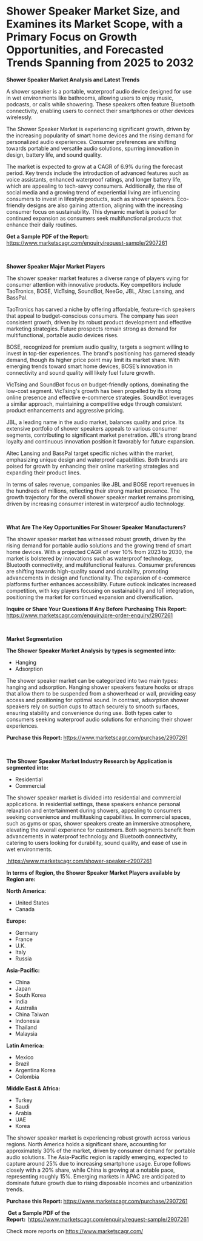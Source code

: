 <p><h1>Shower Speaker Market Size, and Examines its Market Scope, with a Primary Focus on Growth Opportunities, and Forecasted Trends Spanning from 2025 to 2032</h1></p><p><strong>Shower Speaker Market Analysis and Latest Trends</strong></p>
<p><p>A shower speaker is a portable, waterproof audio device designed for use in wet environments like bathrooms, allowing users to enjoy music, podcasts, or calls while showering. These speakers often feature Bluetooth connectivity, enabling users to connect their smartphones or other devices wirelessly.</p><p>The Shower Speaker Market is experiencing significant growth, driven by the increasing popularity of smart home devices and the rising demand for personalized audio experiences. Consumer preferences are shifting towards portable and versatile audio solutions, spurring innovation in design, battery life, and sound quality. </p><p>The market is expected to grow at a CAGR of 6.9% during the forecast period. Key trends include the introduction of advanced features such as voice assistants, enhanced waterproof ratings, and longer battery life, which are appealing to tech-savvy consumers. Additionally, the rise of social media and a growing trend of experiential living are influencing consumers to invest in lifestyle products, such as shower speakers. Eco-friendly designs are also gaining attention, aligning with the increasing consumer focus on sustainability. This dynamic market is poised for continued expansion as consumers seek multifunctional products that enhance their daily routines.</p></p>
<p><strong>Get a Sample PDF of the Report:&nbsp;</strong> <a href="https://www.marketscagr.com/enquiry/request-sample/2907261?utm_campaign=3249&utm_medium=2&utm_source=Github&utm_content=ia&utm_term=12032025&utm_id=shower-speaker">https://www.marketscagr.com/enquiry/request-sample/2907261</a></p>
<p>&nbsp;</p>
<p><strong>Shower Speaker Major Market Players</strong></p>
<p><p>The shower speaker market features a diverse range of players vying for consumer attention with innovative products. Key competitors include TaoTronics, BOSE, VicTsing, SoundBot, NeeGo, JBL, Altec Lansing, and BassPal.</p><p>TaoTronics has carved a niche by offering affordable, feature-rich speakers that appeal to budget-conscious consumers. The company has seen consistent growth, driven by its robust product development and effective marketing strategies. Future prospects remain strong as demand for multifunctional, portable audio devices rises.</p><p>BOSE, recognized for premium audio quality, targets a segment willing to invest in top-tier experiences. The brand's positioning has garnered steady demand, though its higher price point may limit its market share. With emerging trends toward smart home devices, BOSE’s innovation in connectivity and sound quality will likely fuel future growth.</p><p>VicTsing and SoundBot focus on budget-friendly options, dominating the low-cost segment. VicTsing's growth has been propelled by its strong online presence and effective e-commerce strategies. SoundBot leverages a similar approach, maintaining a competitive edge through consistent product enhancements and aggressive pricing.</p><p>JBL, a leading name in the audio market, balances quality and price. Its extensive portfolio of shower speakers appeals to various consumer segments, contributing to significant market penetration. JBL's strong brand loyalty and continuous innovation position it favorably for future expansion.</p><p>Altec Lansing and BassPal target specific niches within the market, emphasizing unique design and waterproof capabilities. Both brands are poised for growth by enhancing their online marketing strategies and expanding their product lines.</p><p>In terms of sales revenue, companies like JBL and BOSE report revenues in the hundreds of millions, reflecting their strong market presence. The growth trajectory for the overall shower speaker market remains promising, driven by increasing consumer interest in waterproof audio technology.</p></p>
<p>&nbsp;</p>
<p><strong>What Are The Key Opportunities For Shower Speaker Manufacturers?</strong></p>
<p><p>The shower speaker market has witnessed robust growth, driven by the rising demand for portable audio solutions and the growing trend of smart home devices. With a projected CAGR of over 10% from 2023 to 2030, the market is bolstered by innovations such as waterproof technology, Bluetooth connectivity, and multifunctional features. Consumer preferences are shifting towards high-quality sound and durability, promoting advancements in design and functionality. The expansion of e-commerce platforms further enhances accessibility. Future outlook indicates increased competition, with key players focusing on sustainability and IoT integration, positioning the market for continued expansion and diversification.</p></p>
<p><strong>Inquire or Share Your Questions If Any Before Purchasing This Report:</strong> <a href="https://www.marketscagr.com/enquiry/pre-order-enquiry/2907261?utm_campaign=3249&utm_medium=2&utm_source=Github&utm_content=ia&utm_term=12032025&utm_id=shower-speaker">https://www.marketscagr.com/enquiry/pre-order-enquiry/2907261</a></p>
<p>&nbsp;</p>
<p><strong>Market Segmentation</strong></p>
<p><strong>The Shower Speaker Market Analysis by types is segmented into:</strong></p>
<p><ul><li>Hanging</li><li>Adsorption</li></ul></p>
<p><p>The shower speaker market can be categorized into two main types: hanging and adsorption. Hanging shower speakers feature hooks or straps that allow them to be suspended from a showerhead or wall, providing easy access and positioning for optimal sound. In contrast, adsorption shower speakers rely on suction cups to attach securely to smooth surfaces, ensuring stability and convenience during use. Both types cater to consumers seeking waterproof audio solutions for enhancing their shower experiences.</p></p>
<p><strong>Purchase this Report:&nbsp;</strong><a href="https://www.marketscagr.com/purchase/2907261?utm_campaign=3249&utm_medium=2&utm_source=Github&utm_content=ia&utm_term=12032025&utm_id=shower-speaker">https://www.marketscagr.com/purchase/2907261</a></p>
<p>&nbsp;</p>
<p><strong>The Shower Speaker Market Industry Research by Application is segmented into:</strong></p>
<p><ul><li>Residential</li><li>Commercial</li></ul></p>
<p><p>The shower speaker market is divided into residential and commercial applications. In residential settings, these speakers enhance personal relaxation and entertainment during showers, appealing to consumers seeking convenience and multitasking capabilities. In commercial spaces, such as gyms or spas, shower speakers create an immersive atmosphere, elevating the overall experience for customers. Both segments benefit from advancements in waterproof technology and Bluetooth connectivity, catering to users looking for durability, sound quality, and ease of use in wet environments.</p></p>
<p><a href="https://www.marketscagr.com/shower-speaker-r2907261?utm_campaign=3249&utm_medium=2&utm_source=Github&utm_content=ia&utm_term=12032025&utm_id=shower-speaker">&nbsp;https://www.marketscagr.com/shower-speaker-r2907261</a></p>
<p><strong>In terms of Region, the Shower Speaker Market Players available by Region are:</strong></p>
<p>
    <p> <strong> North America: </strong>
        <ul>
            <li>United States</li>
            <li>Canada</li>
        </ul>
        </p> 
    <p> <strong> Europe: </strong>
        <ul>
            <li>Germany</li>
            <li>France</li>
            <li>U.K.</li>
            <li>Italy</li>
            <li>Russia</li>
        </ul>
        </p> 
    <p> <strong> Asia-Pacific: </strong>
        <ul>
            <li>China</li>
            <li>Japan</li>
            <li>South Korea</li>
            <li>India</li>
            <li>Australia</li>
            <li>China Taiwan</li>
            <li>Indonesia</li>
            <li>Thailand</li>
            <li>Malaysia</li>
        </ul>
        </p> 
    <p> <strong> Latin America: </strong>
        <ul>
            <li>Mexico</li>
            <li>Brazil</li>
            <li>Argentina Korea</li>
            <li>Colombia</li>
        </ul>
        </p> 
    <p> <strong> Middle East & Africa: </strong>
        <ul>
            <li>Turkey</li>
            <li>Saudi</li>
            <li>Arabia</li>
            <li>UAE</li>
            <li>Korea</li>
        </ul>
    </p>
    </p>
<p><p>The shower speaker market is experiencing robust growth across various regions. North America holds a significant share, accounting for approximately 30% of the market, driven by consumer demand for portable audio solutions. The Asia-Pacific region is rapidly emerging, expected to capture around 25% due to increasing smartphone usage. Europe follows closely with a 20% share, while China is growing at a notable pace, representing roughly 15%. Emerging markets in APAC are anticipated to dominate future growth due to rising disposable incomes and urbanization trends.</p></p>
<p><strong>Purchase this Report: </strong><a href="https://www.marketscagr.com/purchase/2907261?utm_campaign=3249&utm_medium=2&utm_source=Github&utm_content=ia&utm_term=12032025&utm_id=shower-speaker">https://www.marketscagr.com/purchase/2907261</a></p>
<p>&nbsp;<strong>Get a Sample PDF of the Report:&nbsp;&nbsp;</strong><a href="https://www.marketscagr.com/enquiry/request-sample/2907261?utm_campaign=3249&utm_medium=2&utm_source=Github&utm_content=ia&utm_term=12032025&utm_id=shower-speaker">https://www.marketscagr.com/enquiry/request-sample/2907261</a></p>
<p><strong></strong></p>
<p>Check more reports on <a href="https://www.marketscagr.com/?utm_campaign=3249&utm_medium=2&utm_source=Github&utm_content=ia&utm_term=12032025&utm_id=shower-speaker">https://www.marketscagr.com/</a></p>